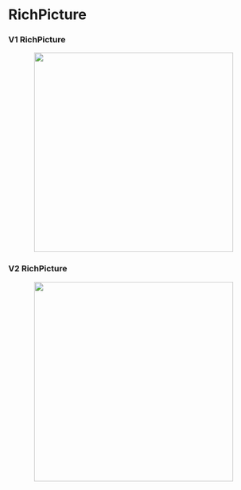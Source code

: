 # RichPicture

### V1 RichPicture

<p align="center">  
          <img width="400px"  src="https://github.com/Requisitos2-2019/Waze/blob/master/docs/img/rich1.jpg?raw=true">   
</p>

### V2 RichPicture

<p align="center">  
          <img width="400px"  src="https://github.com/Requisitos2-2019/Waze/blob/master/docs/img/richv2.jpg?raw=true">   
</p>